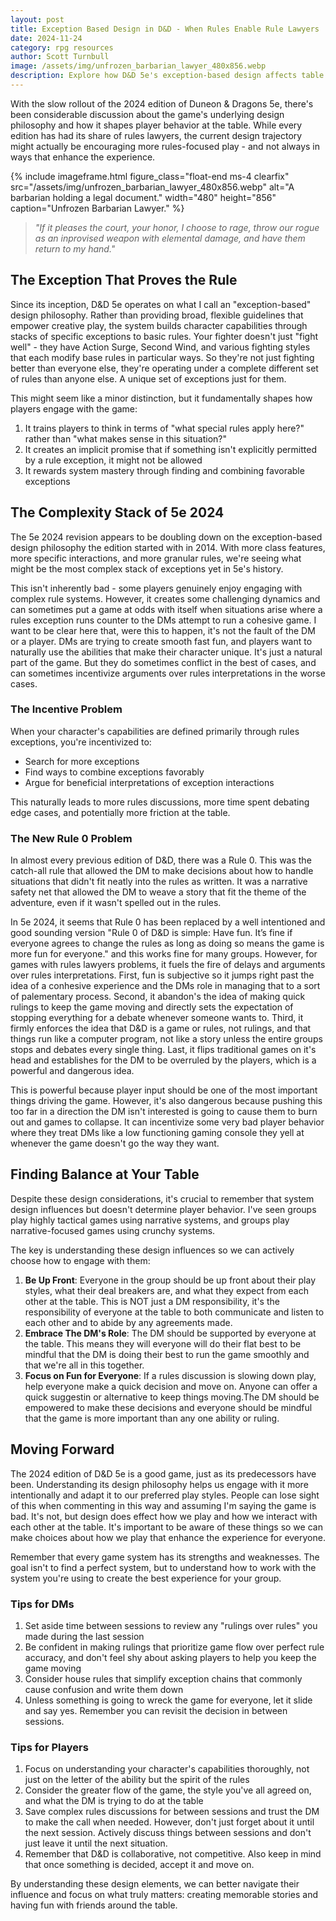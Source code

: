 ```yaml
---
layout: post
title: Exception Based Design in D&D - When Rules Enable Rule Lawyers
date: 2024-11-24
category: rpg resources
author: Scott Turnbull
image: /assets/img/unfrozen_barbarian_lawyer_480x856.webp
description: Explore how D&D 5e's exception-based design affects table dynamics and player behavior, with tips for better game flow and group harmony
---
```

With the slow rollout of the 2024 edition of Duneon & Dragons 5e, there's been considerable discussion about the game's underlying design philosophy and how it shapes player behavior at the table. While every edition has had its share of rules lawyers, the current design trajectory might actually be encouraging more rules-focused play - and not always in ways that enhance the experience.

{% include imageframe.html
  figure_class="float-end ms-4 clearfix"
  src="/assets/img/unfrozen_barbarian_lawyer_480x856.webp"
  alt="A barbarian holding a legal document."
  width="480" height="856"
  caption="Unfrozen Barbarian Lawyer."
 %}

>
> *"If it pleases the court, your honor, I choose to rage, throw our rogue as an inprovised weapon with elemental damage, and have them return to my hand."*
>

## The Exception That Proves the Rule

Since its inception, D&D 5e operates on what I call an "exception-based" design philosophy. Rather than providing broad, flexible guidelines that empower creative play, the system builds character capabilities through stacks of specific exceptions to basic rules. Your fighter doesn't just "fight well" - they have Action Surge, Second Wind, and various fighting styles that each modify base rules in particular ways. So they're not just fighting better than everyone else, they're operating under a complete different set of rules than anyone else. A unique set of exceptions just for them.

This might seem like a minor distinction, but it fundamentally shapes how players engage with the game:

1. It trains players to think in terms of "what special rules apply here?" rather than "what makes sense in this situation?"
2. It creates an implicit promise that if something isn't explicitly permitted by a rule exception, it might not be allowed
3. It rewards system mastery through finding and combining favorable exceptions

## The Complexity Stack of 5e 2024

The 5e 2024 revision appears to be doubling down on the exception-based design philosophy the edition started with in 2014. With more class features, more specific interactions, and more granular rules, we're seeing what might be the most complex stack of exceptions yet in 5e's history.

This isn't inherently bad - some players genuinely enjoy engaging with complex rule systems. However, it creates some challenging dynamics and can sometimes put a game at odds with itself when situations arise where a rules exception runs counter to the DMs attempt to run a cohesive game.  I want to be clear here that, were this to happen, it's not the fault of the DM or a player.  DMs are trying to create smooth fast fun, and players want to naturally use the abilities that make their character unique.  It's just a natural part of the game. But they do sometimes conflict in the best of cases, and can sometimes incentivize arguments over rules interpretations in the worse cases.

### The Incentive Problem

When your character's capabilities are defined primarily through rules exceptions, you're incentivized to:
- Search for more exceptions
- Find ways to combine exceptions favorably
- Argue for beneficial interpretations of exception interactions

This naturally leads to more rules discussions, more time spent debating edge cases, and potentially more friction at the table.

### The New Rule 0 Problem

In almost every previous edition of D&D, there was a Rule 0. This was the catch-all rule that allowed the DM to make decisions about how to handle situations that didn't fit neatly into the rules as written. It was a narrative safety net that allowed the DM to weave a story that fit the theme of the adventure, even if it wasn't spelled out in the rules.

In 5e 2024, it seems that Rule 0 has been replaced by a well intentioned and good sounding version "Rule 0 of D&D is simple: Have fun. It’s fine if everyone agrees to change the rules as long as doing so means the game is more fun for everyone." and this works fine for many groups. However, for games with rules lawyers problems, it fuels the fire of delays and arguments over rules interpretations. First, fun is subjective so it jumps right past the idea of a conhesive experience and the DMs role in managing that to a sort of palementary process. Second, it abandon's the idea of making quick rulings to keep the game moving and directly sets the expectation of stopping everything for a debate whenever someone wants to. Third, it firmly enforces the idea that D&D is a game or rules, not rulings, and that things run like a computer program, not like a story unless the entire groups stops and debates every single thing. Last, it flips traditional games on it's head and establishes for the DM to be overruled by the players, which is a powerful and dangerous idea.

This is powerful because player input should be one of the most important things driving the game. However, it's also dangerous because pushing this too far in a direction the DM isn't interested is going to cause them to burn out and games to collapse. It can incentivize some very bad player behavior where they treat DMs like a low functioning gaming console they yell at whenever the game doesn't go the way they want.

## Finding Balance at Your Table

Despite these design considerations, it's crucial to remember that system design influences but doesn't determine player behavior. I've seen groups play highly tactical games using narrative systems, and groups play narrative-focused games using crunchy systems.

The key is understanding these design influences so we can actively choose how to engage with them:

1. **Be Up Front**: Everyone in the group should be up front about their play styles, what their deal breakers are, and what they expect from each other at the table. This is NOT just a DM responsibility, it's the responsibility of everyone at the table to both communicate and listen to each other and to abide by any agreements made.
2. **Embrace The DM's Role**: The DM should be supported by everyone at the table. This means they will everyone will do their flat best to be mindful that the DM is doing their best to run the game smoothly and that we're all in this together.
3. **Focus on Fun for Everyone**: If a rules discussion is slowing down play, help everyone make a quick decision and move on. Anyone can offer a quick suggestin or alternative to keep things moving.The DM should be empowered to make these decisions and everyone should be mindful that the game is more important than any one ability or ruling.

## Moving Forward

The 2024 edition of D&D 5e is a good game, just as its predecessors have been. Understanding its design philosophy helps us engage with it more intentionally and adapt it to our preferred play styles. People can lose sight of this when commenting in this way and assuming I'm saying the game is bad. It's not, but design does effect how we play and how we interact with each other at the table. It's important to be aware of these things so we can make choices about how we play that enhance the experience for everyone.

Remember that every game system has its strengths and weaknesses. The goal isn't to find a perfect system, but to understand how to work with the system you're using to create the best experience for your group.

### Tips for DMs

1. Set aside time between sessions to review any "rulings over rules" you made during the last session
2. Be confident in making rulings that prioritize game flow over perfect rule accuracy, and don't feel shy about asking players to help you keep the game moving
3. Consider house rules that simplify exception chains that commonly cause confusion and write them down
4. Unless something is going to wreck the game for everyone, let it slide and say yes. Remember you can revisit the decision in between sessions.

### Tips for Players

1. Focus on understanding your character's capabilities thoroughly, not just on the letter of the ability but the spirit of the rules
2. Consider the greater flow of the game, the style you've all agreed on, and what the DM is trying to do at the table
3. Save complex rules discussions for between sessions and trust the DM to make the call when needed. However, don't just forget about it until the next session. Actively discuss things between sessions and don't just leave it until the next situation.
4. Remember that D&D is collaborative, not competitive.  Also keep in mind that once something is decided, accept it and move on.

By understanding these design elements, we can better navigate their influence and focus on what truly matters: creating memorable stories and having fun with friends around the table.